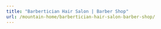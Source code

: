 ```yaml
---
title: "Barbertician Hair Salon | Barber Shop"
url: /mountain-home/barbertician-hair-salon-barber-shop/
---
```

